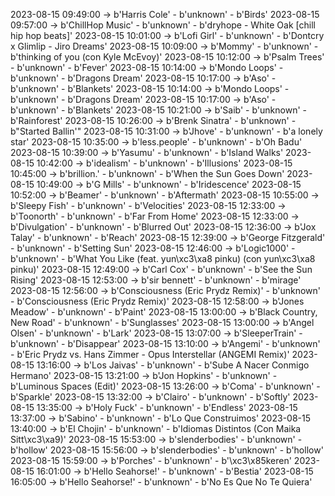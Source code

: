 2023-08-15 09:49:00 -> b'Harris Cole' - b'unknown' - b'Birds'
2023-08-15 09:57:00 -> b'ChillHop Music' - b'unknown' - b'dryhope - White Oak [chill hip hop beats]'
2023-08-15 10:01:00 -> b'Lofi Girl' - b'unknown' - b'Dontcry x Glimlip - Jiro Dreams'
2023-08-15 10:09:00 -> b'Mommy' - b'unknown' - b'thinking of you (con Kyle McEvoy)'
2023-08-15 10:12:00 -> b'Psalm Trees' - b'unknown' - b'Fever'
2023-08-15 10:14:00 -> b'Mondo Loops' - b'unknown' - b'Dragons Dream'
2023-08-15 10:17:00 -> b'Aso' - b'unknown' - b'Blankets'
2023-08-15 10:14:00 -> b'Mondo Loops' - b'unknown' - b'Dragons Dream'
2023-08-15 10:17:00 -> b'Aso' - b'unknown' - b'Blankets'
2023-08-15 10:21:00 -> b'Saib' - b'unknown' - b'Rainforest'
2023-08-15 10:26:00 -> b'Brenk Sinatra' - b'unknown' - b"Started Ballin'"
2023-08-15 10:31:00 -> b'Jhove' - b'unknown' - b'a lonely star'
2023-08-15 10:35:00 -> b'less.people' - b'unknown' - b'Oh Badu'
2023-08-15 10:39:00 -> b'Yasumu' - b'unknown' - b'Island Walks'
2023-08-15 10:42:00 -> b'idealism' - b'unknown' - b'Illusions'
2023-08-15 10:45:00 -> b'brillion.' - b'unknown' - b'When the Sun Goes Down'
2023-08-15 10:49:00 -> b'G Mills' - b'unknown' - b'Iridescence'
2023-08-15 10:52:00 -> b'Beamer' - b'unknown' - b'Aftermath'
2023-08-15 10:55:00 -> b'Sleepy Fish' - b'unknown' - b'Velocities'
2023-08-15 12:33:00 -> b'Toonorth' - b'unknown' - b'Far From Home'
2023-08-15 12:33:00 -> b'Divulgation' - b'unknown' - b'Blurred Out'
2023-08-15 12:36:00 -> b'Jox Talay' - b'unknown' - b'Reach'
2023-08-15 12:39:00 -> b'George Fitzgerald' - b'unknown' - b'Setting Sun'
2023-08-15 12:46:00 -> b'Logic1000' - b'unknown' - b'What You Like (feat. yun\xc3\xa8 pinku) (con yun\xc3\xa8 pinku)'
2023-08-15 12:49:00 -> b'Carl Cox' - b'unknown' - b'See the Sun Rising'
2023-08-15 12:53:00 -> b'sir bennett' - b'unknown' - b'mirage'
2023-08-15 12:56:00 -> b'Consciousness (Eric Prydz Remix)' - b'unknown' - b'Consciousness (Eric Prydz Remix)'
2023-08-15 12:58:00 -> b'Jones Meadow' - b'unknown' - b'Paint'
2023-08-15 13:00:00 -> b'Black Country, New Road' - b'unknown' - b'Sunglasses'
2023-08-15 13:00:00 -> b'Angel Olsen' - b'unknown' - b'Lark'
2023-08-15 13:07:00 -> b'SleeperTrain' - b'unknown' - b'Disappear'
2023-08-15 13:10:00 -> b'Angemi' - b'unknown' - b'Eric Prydz vs. Hans Zimmer - Opus Interstellar (ANGEMI Remix)'
2023-08-15 13:16:00 -> b'Los Jaivas' - b'unknown' - b'Sube A Nacer Conmigo Hermano'
2023-08-15 13:21:00 -> b'Jon Hopkins' - b'unknown' - b'Luminous Spaces (Edit)'
2023-08-15 13:26:00 -> b'Coma' - b'unknown' - b'Sparkle'
2023-08-15 13:32:00 -> b'Clairo' - b'unknown' - b'Softly'
2023-08-15 13:35:00 -> b'Holy Fuck' - b'unknown' - b'Endless'
2023-08-15 13:37:00 -> b'Sabino' - b'unknown' - b'Lo Que Construimos'
2023-08-15 13:40:00 -> b'El Chojin' - b'unknown' - b'Idiomas Distintos (Con Maika Sitt\xc3\xa9)'
2023-08-15 15:53:00 -> b'slenderbodies' - b'unknown' - b'hollow'
2023-08-15 15:56:00 -> b'slenderbodies' - b'unknown' - b'hollow'
2023-08-15 15:59:00 -> b'Porches' - b'unknown' - b'\xc3\x85keren'
2023-08-15 16:01:00 -> b'Hello Seahorse!' - b'unknown' - b'Bestia'
2023-08-15 16:05:00 -> b'Hello Seahorse!' - b'unknown' - b'No Es Que No Te Quiera'
